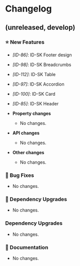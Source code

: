 # Changelog

## (unreleased, develop)

### ⭐ New Features

- _[ID-86]_: ID-SK Footer design
- _[ID-98]_: ID-SK Breadcrumbs
- _[ID-112]_: ID-SK Table
- _[ID-97]_: ID-SK Accordion
- _[ID-100]_: ID-SK Card
- _[ID-85]_: ID-SK Header

- **Property changes**

  - No changes.

- **API changes**

  - No changes.

- **Other changes**

  - No changes.

### 🐞 Bug Fixes

- No changes.

### 🔨 Dependency Upgrades

- No changes.

### Dependency Upgrades

- No changes.

### 📔 Documentation

- No changes.
